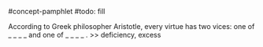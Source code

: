 #concept-pamphlet 
#todo: fill

According to Greek philosopher Aristotle, every virtue has two vices: one of _ _ _ _ and one of _ _ _ _ . >> deficiency, excess
<!--SR:!2024-11-30,123,290-->